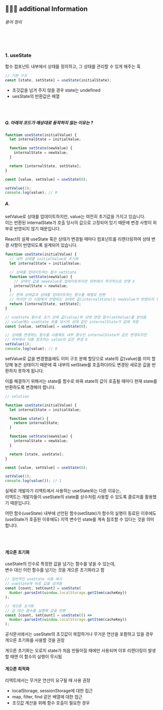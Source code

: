 ## 👩🏻‍💻 additional Information

###### 용어 정리

<br />
<br />

### 1. useState

함수 컴포넌트 내부에서 상태를 정의하고, 그 상태를 관리할 수 있게 해주는 훅

```js
// 기본 구조
const [state, setState] = useState(initialState);
```

- 초깃값을 넘겨 주지 않을 경우 state는 undefined
- uesState의 반환값은 배열

<br />
<br />

##### Q. 아래의 코드가 예상대로 동작하지 않는 이유는 ?

```js
function useState(initialValue) {
  let internalState = initialValue;

  function setState(newValue) {
    internalState = newValue;
  }

  return [internalState, setState];
}

const [value, setValue] = useState(0);

setValue(1);
console.log(value); // 0
```

##### A.

setValue로 상태를 업데이트하지만, value는 여전히 초기값을 가지고 있습니다. <br />
이는 반환된 internalState가 호출 당시의 값으로 고정되어 있기 때문에 변경 사항이 외부로 반영되지 않기 때문입니다.

React의 실제 useState 훅은 상태가 변경될 때마다 컴포넌트를 리렌더링하여 상태 변경 사항이 반영되도록 설계되어 있습니다.

```js
function useState(initialValue) {
  // 내부 상태를 initialValue로 초기화
  let internalState = initialValue;

  // 상태를 업데이트하는 함수 setState
  function setState(newValue) {
    // 상태의 값을 newValue로 업데이트하지만 외부에서 즉각적으로 반영 X
    internalState = newValue;
  }
  // 현재 상태값과 상태를 업데이트하는 함수를 배열로 반환
  // 하지만 이 시점에서 반환되는 상태의 값(internalState)는 newValue가 반영되지 않은 값
  return [internalState, setState];
}

// useState 함수로 초기 상태 값(value)와 상태 변경 함수(setValue)를 받아옴
// value에는 useState 호출 당시의 상태 값인 internalState가 값에 저장
const [value, setValue] = useState(0);

// 상태를 변경하는 함수를 사용해도 내부 함수인 internalState의 값은 변경되지만
// 외부에서 이를 참조하는 value의 값은 변경 X
setValue(1);
console.log(value); // 0
```

setValue로 값을 변경했음에도 이미 구조 분해 할당으로 state의 값(value)를 이미 할당해 놓은 상태이기 때문에 훅 내부의 setState를 호출하더라도 변경된 새로운 값을 반환하지 못하게 됩니다.

이를 해결하기 위해서는 state를 함수로 바꿔 state의 값이 호출될 때마다 현재 state를 반환하도록 변경해야 합니다.

```js
// solution

function useState(initialValue) {
  let internalState = initialValue;

  function state() {
    return internalState;
  }

  function setState(newValue) {
    internalState = newValue;
  }

  return [state, useState];
}

const [value, setValue] = useState(0);

setValue(1);
console.log(value()); // 1
```

실제로 개발자가 리액트에서 사용하는 useState와는 다른 이유는, <br />
리액트는 개발자들이 useState의 state를 상수처럼 사용할 수 있도록 클로저를 활용했기 때문입니다.

어떤 함수(useState) 내부에 선언된 함수(setState)가 함수의 실행이 동료된 이후에도 (useState가 호출된 이후에도) 지역 변수인 state를 계속 참조할 수 있다는 것을 의미합니다.

<br />
<br />

#### 게으른 초기화

useState의 인수로 특정한 값을 넘기는 함수를 넣을 수 있는데, <br />
변수 대신 이런 함수를 넘기는 것을 게으른 초기화라고 함

```js
// 일반적인 useState 사용 예시
// useState에 바로 값을 넘겨줌
const [count, setCount] = useState(
  Number.parseInt(window.localStorage.getItem(cacheKey))
);

// 게으른 초기화
// 값 대신 함수를 실행해 값을 반환
const [count, setCount] = useState(() =>
  Number.parseInt(window.localStorage.getItem(cacheKey))
);
```

공식문서에서는 useState의 초깃값이 복잡하거나 무거운 연산을 포함하고 있을 경우 게으른 초기화를 사용할 것을 권장

게으른 초기화는 오로지 state가 처음 만들어질 때에만 사용되며 이후 리렌더링이 발생할 때엔 이 함수의 실행이 무시됨

#### 게으른 최적화

리액트에서는 무거운 연산이 요구될 때 사용 권장

- localStorage, sessionStorage에 대한 접근
- map, filter, find 같은 배열에 대한 접근
- 초깃값 계산을 위해 함수 호출이 필요한 경우

<br />
<br />
